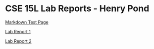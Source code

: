# CSE 15L Lab Reports - Henry Pond

[Markdown Test Page](https://hpond1458.github.io/cse15l---lab-reports/markdowntest.html)

[Lab Report 1](https://hpond1458.github.io/cse15l---lab-reports/labreport1.html)

[Lab Report 2](https://hpond1458.github.io/cse15l---lab-reports/labreport2.html)
